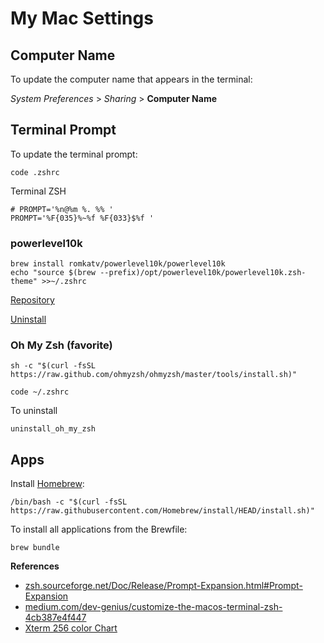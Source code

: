 # My Mac Settings

## Computer Name

To update the computer name that appears in the terminal:

_System Preferences_ > _Sharing_ > __Computer Name__

## Terminal Prompt

To update the terminal prompt:

```script
code .zshrc
```

Terminal ZSH

```script
# PROMPT='%n@%m %. %% '
PROMPT='%F{035}%~%f %F{033}$%f '
```

### powerlevel10k

```script
brew install romkatv/powerlevel10k/powerlevel10k
echo "source $(brew --prefix)/opt/powerlevel10k/powerlevel10k.zsh-theme" >>~/.zshrc
```

[Repository](https://github.com/romkatv/powerlevel10k)

[Uninstall](https://github.com/romkatv/powerlevel10k/blob/master/README.md#how-do-i-uninstall-powerlevel10k)

### Oh My Zsh (favorite)

```script
sh -c "$(curl -fsSL https://raw.github.com/ohmyzsh/ohmyzsh/master/tools/install.sh)"
```

```script
code ~/.zshrc
```

To uninstall

```script
uninstall_oh_my_zsh
```

## Apps

Install [Homebrew](https://brew.sh/):

```script
/bin/bash -c "$(curl -fsSL https://raw.githubusercontent.com/Homebrew/install/HEAD/install.sh)"
```

To install all applications from the Brewfile:

```
brew bundle
```

__References__

- [zsh.sourceforge.net/Doc/Release/Prompt-Expansion.html#Prompt-Expansion](http://zsh.sourceforge.net/Doc/Release/Prompt-Expansion.html#Prompt-Expansion)
- [medium.com/dev-genius/customize-the-macos-terminal-zsh-4cb387e4f447](https://medium.com/dev-genius/customize-the-macos-terminal-zsh-4cb387e4f447)
- [Xterm 256 color Chart](https://upload.wikimedia.org/wikipedia/commons/1/15/Xterm_256color_chart.svg)
